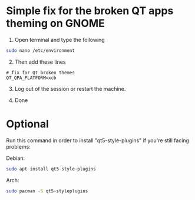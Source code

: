 # Simple fix for the broken QT apps theming on GNOME

1. Open terminal and type the following
```bash
sudo nano /etc/environment
```
2. Then add these lines
```plaintext
# fix for QT broken themes
QT_QPA_PLATFORM=xcb
```
3. Log out of the session or restart the machine.

4. Done

# Optional

Run this command in order to install "qt5-style-plugins" if you're still facing problems:

Debian:
```bash
sudo apt install qt5-style-plugins
```
Arch:
```bash
sudo pacman -S qt5-styleplugins
```